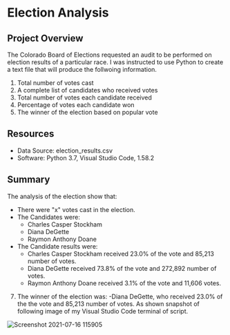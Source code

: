 # Election Analysis

## Project Overview

The Colorado Board of Elections requested an audit to be performed on election results of a particular race. I was instructed to use Python to create a text file that will produce the follwoing information. 
1. Total number of votes cast
2. A complete list of candidates who received votes
3. Total number of votes each candidate received
4. Percentage of votes each candidate won
5. The winner of the election based on popular vote

## Resources
- Data Source: election_results.csv
- Software: Python 3.7, Visual Studio Code, 1.58.2

## Summary 
The analysis of the election show that:
- There were "x" votes cast in the election.
- The Candidates were:
    - Charles Casper Stockham
    - Diana DeGette
    - Raymon Anthony Doane
- The Candidate results were:
    - Charles Casper Stockham received 23.0% of the vote and 85,213 number of votes.
    - Diana DeGette received 73.8% of the vote and 272,892 number of votes.
    - Raymon Anthony Doane received 3.1% of the vote and 11,606 votes.
7. The winner of the election was:
    -Diana DeGette, who received 23.0% of the the vote and 85,213 number of votes.
 As shown snapshot of following image of my Visual Studio Code terminal of script.

![Screenshot 2021-07-16 115905](https://user-images.githubusercontent.com/86267773/125996215-e7110307-d139-456d-8205-daeb5797d55a.png)

